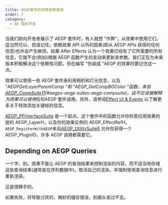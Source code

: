 ```yaml
---
title: AEGP套件的作弊效果使用
order: 7
category:
  - AE 插件开发
---
```


当我们刚向开发者展示了 AEGP 套件时，有人就想 "作弊"，从效果中使用它们。这当然可以，但请记住，依赖效果 API 以外的因素(即从 AEGP APIs 获得的任何信息)也许会产生麻烦。如果 After Effects 认为一个效果已经有了它所需要的所有信息，它就不会(例如)根据 AEGP 函数产生的变动来更新其参数。我们正在为未来版本积极解决这个依赖性问题，但在编写 "伪装成 "AEGP 的效果时要记住这一点。

效果可以使用一些 AEGP 套件来利用相机和灯光信息，以及 "AEGP*GetLayerParentComp "和 "AEGP_GetCompBGColor "函数，来自[AEGP_CompSuite11](aegp-suites.html)(#aegps-aegp-suites-aegp-compsuite)。这不应该被解释为效果可以使用*任何AEGP 套件调用。另外，请参阅[Effect UI &amp; Events](../effect-ui-events/effect-ui-events.html) 以了解更多关于特效添加关键帧的信息。

[AEGP_PFInterfaceSuite](aegp-suites.html) 是一个起点。这个套件中的函数允许你检索应用效果的层的 AEGP_LayerH，以及你的效果实例的 AEGP_EffectRefH。`AEGP_RegisterWithAEGP`来自[AEGP_UtilitySuite6](aegp-suites.html) 允许你获得一个 AEGP_PluginID，许多 AEGP 调用都需要它。

## Depending on AEGP Queries

一个字。别。效果不能让 AEGP 的查询结果来控制渲染的内容，而不适当地存储这些查询结果(通常是在序列数据中)，取消自己的渲染，并强制使用查询信息进行重新渲染。

这是很棘手的。

如果失败，将导致讨厌的、微妙的缓存错误，别跟头发过不去。
